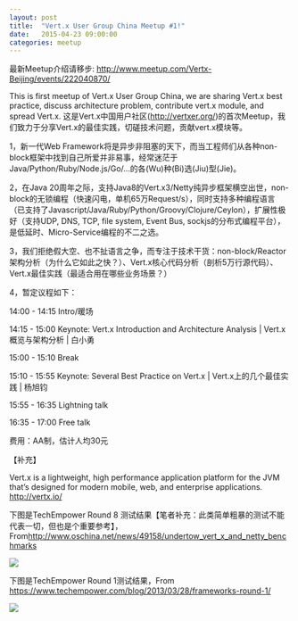 ```yaml
---
layout: post
title:  "Vert.x User Group China Meetup #1!"
date:   2015-04-23 09:00:00
categories: meetup
---
```


最新Meetup介绍请移步: <http://www.meetup.com/Vertx-Beijing/events/222040870/>

This is first meetup of Vert.x User Group China, we are sharing Vert.x best practice, discuss architecture problem, contribute vert.x module, and spread Vert.x. 这是Vert.x中国用户社区(<http://vertxer.org/>)的首次Meetup，我们致力于分享Vert.x的最佳实践，切磋技术问题，贡献vert.x模块等。

1，新一代Web Framework将是异步非阻塞的天下，而当工程师们从各种non-block框架中找到自己所爱并非易事，经常迷茫于Java/Python/Ruby/Node.js/Go/...的各(Wu)种(Bi)选(Jiu)型(Jie)。

2，在Java 20周年之际，支持Java8的Vert.x3/Netty纯异步框架横空出世，non-block的无锁编程（快速闪电，单机65万Request/s），同时支持多种编程语言（已支持了Javascript/Java/Ruby/Python/Groovy/Clojure/Ceylon），扩展性极好（支持UDP, DNS, TCP, file system, Event Bus, sockjs的分布式编程平台），是低延时、Micro-Service编程的不二之选。

3，我们拒绝假大空、也不扯语言之争，而专注于技术干货：non-block/Reactor架构分析（为什么它如此之快？）、Vert.x核心代码分析（剖析5万行源代码）、Vert.x最佳实践（最适合用在哪些业务场景？）

4，暂定议程如下：

14:00 - 14:15 Intro/暖场

14:15 - 15:00 Keynote: Vert.x Introduction and Architecture Analysis | Vert.x概览与架构分析 | 白小勇 

15:00 - 15:10 Break

15:10 - 15:55 Keynote: Several Best Practice on Vert.x | Vert.x上的几个最佳实践 | 杨旭钧

15:55 - 16:35 Lightning talk

16:35 - 17:00 Free talk



费用：AA制，估计人均30元



【补充】

Vert.x is a lightweight, high performance application platform for the JVM that’s designed for modern mobile, web, and enterprise applications.  <http://vertx.io/>



下图是TechEmpower Round 8 测试结果【笔者补充：此类简单粗暴的测试不能代表一切，但也是个重要参考】，From<http://www.oschina.net/news/49158/undertow_vert_x_and_netty_benchmarks>

![](http://photos4.meetupstatic.com/photos/event/5/6/5/b/600_437002107.jpeg)



下图是TechEmpower Round 1测试结果，From <https://www.techempower.com/blog/2013/03/28/frameworks-round-1/>

![](http://photos4.meetupstatic.com/photos/event/6/2/0/c/600_436645100.jpeg)
